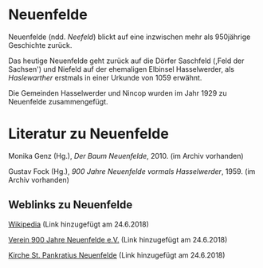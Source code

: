 # Neuenfelde

Neuenfelde (ndd. *Neefeld*) blickt auf eine inzwischen mehr als 950jährige Geschichte
zurück.

Das heutige Neuenfelde geht zurück auf die Dörfer Saschfeld (,Feld der Sachsen') und Niefeld
auf der ehemaligen Elbinsel Hasselwerder, als *Haslewarther* erstmals in
einer Urkunde von 1059 erwähnt.

Die Gemeinden Hasselwerder und Nincop wurden im Jahr 1929 zu Neuenfelde zusammengefügt.

# Literatur zu Neuenfelde

Monika Genz (Hg.), *Der Baum Neuenfelde*, 2010. (im Archiv vorhanden)

Gustav Fock (Hg.), *900 Jahre Neuenfelde vormals Hasselwerder*, 1959. (im Archiv vorhanden)

## Weblinks zu Neuenfelde
[Wikipedia](https://de.wikipedia.org/wiki/Hamburg-Neuenfelde) (Link hinzugefügt am 24.6.2018)

[Verein 900 Jahre Neuenfelde e.V.](http://900jahreneuenfelde.de/) (Link hinzugefügt am 24.6.2018)

[Kirche St. Pankratius Neuenfelde](https://kirchesuederelbe.de/neuenfelde/) (Link hinzugefügt am 24.6.2018)
